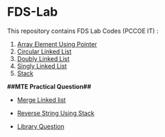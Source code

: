 # FDS-Lab

This repository contains FDS Lab  Codes (PCCOE IT) : 
1. [Array Element Using Pointer](ArrayElementUsingPointer.md)
2. [Circular Linked List](CircularLinkedlist.md)
3. [Doubly Linked List](DoublyLinkedlist.md)
4. [Singly Linked List](SinglyLinkedList.md)
5. [Stack](Stack.md)

**##MTE Practical Question##** 


 
- [Merge Linked list ](./MTEPractical/MergeLinkedlist.md)
 
- [Reverse String Using Stack ](./MTEPractical/ReverseStringUsingStack.md)

- [Library Question](./MTEPractical/Library.md)


